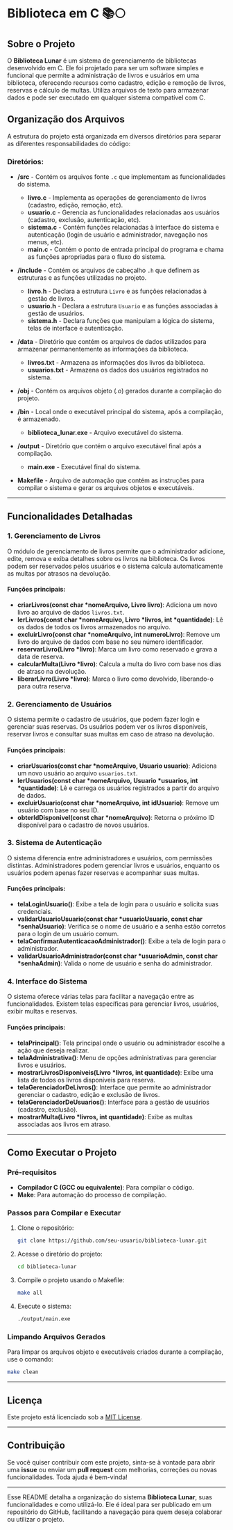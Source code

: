 # Biblioteca em C 📚🌕

## Sobre o Projeto
O **Biblioteca Lunar** é um sistema de gerenciamento de bibliotecas desenvolvido em C. Ele foi projetado para ser um software simples e funcional que permite a administração de livros e usuários em uma biblioteca, oferecendo recursos como cadastro, edição e remoção de livros, reservas e cálculo de multas. Utiliza arquivos de texto para armazenar dados e pode ser executado em qualquer sistema compatível com C.

## Organização dos Arquivos

A estrutura do projeto está organizada em diversos diretórios para separar as diferentes responsabilidades do código:

### Diretórios:

- **/src** - Contém os arquivos fonte `.c` que implementam as funcionalidades do sistema.
  - **livro.c** - Implementa as operações de gerenciamento de livros (cadastro, edição, remoção, etc).
  - **usuario.c** - Gerencia as funcionalidades relacionadas aos usuários (cadastro, exclusão, autenticação, etc).
  - **sistema.c** - Contém funções relacionadas à interface do sistema e autenticação (login de usuário e administrador, navegação nos menus, etc).
  - **main.c** - Contém o ponto de entrada principal do programa e chama as funções apropriadas para o fluxo do sistema.
  
- **/include** - Contém os arquivos de cabeçalho `.h` que definem as estruturas e as funções utilizadas no projeto.
  - **livro.h** - Declara a estrutura `Livro` e as funções relacionadas à gestão de livros.
  - **usuario.h** - Declara a estrutura `Usuario` e as funções associadas à gestão de usuários.
  - **sistema.h** - Declara funções que manipulam a lógica do sistema, telas de interface e autenticação.

- **/data** - Diretório que contém os arquivos de dados utilizados para armazenar permanentemente as informações da biblioteca.
  - **livros.txt** - Armazena as informações dos livros da biblioteca.
  - **usuarios.txt** - Armazena os dados dos usuários registrados no sistema.

- **/obj** - Contém os arquivos objeto (*.o*) gerados durante a compilação do projeto.

- **/bin** - Local onde o executável principal do sistema, após a compilação, é armazenado.
  - **biblioteca_lunar.exe** - Arquivo executável do sistema.

- **/output** - Diretório que contém o arquivo executável final após a compilação.
  - **main.exe** - Executável final do sistema.

- **Makefile** - Arquivo de automação que contém as instruções para compilar o sistema e gerar os arquivos objetos e executáveis.

---

## Funcionalidades Detalhadas

### 1. Gerenciamento de Livros

O módulo de gerenciamento de livros permite que o administrador adicione, edite, remova e exiba detalhes sobre os livros na biblioteca. Os livros podem ser reservados pelos usuários e o sistema calcula automaticamente as multas por atrasos na devolução.

#### Funções principais:
- **criarLivros(const char *nomeArquivo, Livro livro)**: Adiciona um novo livro ao arquivo de dados `livros.txt`.
- **lerLivros(const char *nomeArquivo, Livro *livros, int *quantidade)**: Lê os dados de todos os livros armazenados no arquivo.
- **excluirLivro(const char *nomeArquivo, int numeroLivro)**: Remove um livro do arquivo de dados com base no seu número identificador.
- **reservarLivro(Livro *livro)**: Marca um livro como reservado e grava a data de reserva.
- **calcularMulta(Livro *livro)**: Calcula a multa do livro com base nos dias de atraso na devolução.
- **liberarLivro(Livro *livro)**: Marca o livro como devolvido, liberando-o para outra reserva.

### 2. Gerenciamento de Usuários

O sistema permite o cadastro de usuários, que podem fazer login e gerenciar suas reservas. Os usuários podem ver os livros disponíveis, reservar livros e consultar suas multas em caso de atraso na devolução.

#### Funções principais:
- **criarUsuarios(const char *nomeArquivo, Usuario usuario)**: Adiciona um novo usuário ao arquivo `usuarios.txt`.
- **lerUsuarios(const char *nomeArquivo, Usuario *usuarios, int *quantidade)**: Lê e carrega os usuários registrados a partir do arquivo de dados.
- **excluirUsuario(const char *nomeArquivo, int idUsuario)**: Remove um usuário com base no seu ID.
- **obterIdDisponivel(const char *nomeArquivo)**: Retorna o próximo ID disponível para o cadastro de novos usuários.

### 3. Sistema de Autenticação

O sistema diferencia entre administradores e usuários, com permissões distintas. Administradores podem gerenciar livros e usuários, enquanto os usuários podem apenas fazer reservas e acompanhar suas multas.

#### Funções principais:
- **telaLoginUsuario()**: Exibe a tela de login para o usuário e solicita suas credenciais.
- **validarUsuarioUsuario(const char *usuarioUsuario, const char *senhaUsuario)**: Verifica se o nome de usuário e a senha estão corretos para o login de um usuário comum.
- **telaConfirmarAutenticacaoAdministrador()**: Exibe a tela de login para o administrador.
- **validarUsuarioAdministrador(const char *usuarioAdmin, const char *senhaAdmin)**: Valida o nome de usuário e senha do administrador.

### 4. Interface do Sistema

O sistema oferece várias telas para facilitar a navegação entre as funcionalidades. Existem telas específicas para gerenciar livros, usuários, exibir multas e reservas.

#### Funções principais:
- **telaPrincipal()**: Tela principal onde o usuário ou administrador escolhe a ação que deseja realizar.
- **telaAdministrativa()**: Menu de opções administrativas para gerenciar livros e usuários.
- **mostrarLivrosDisponiveis(Livro *livros, int quantidade)**: Exibe uma lista de todos os livros disponíveis para reserva.
- **telaGerenciadorDeLivros()**: Interface que permite ao administrador gerenciar o cadastro, edição e exclusão de livros.
- **telaGerenciadorDeUsuarios()**: Interface para a gestão de usuários (cadastro, exclusão).
- **mostrarMulta(Livro *livros, int quantidade)**: Exibe as multas associadas aos livros em atraso.

---

## Como Executar o Projeto

### Pré-requisitos

- **Compilador C (GCC ou equivalente)**: Para compilar o código.
- **Make**: Para automação do processo de compilação.

### Passos para Compilar e Executar

1. Clone o repositório:

    ```bash
    git clone https://github.com/seu-usuario/biblioteca-lunar.git
    ```

2. Acesse o diretório do projeto:

    ```bash
    cd biblioteca-lunar
    ```

3. Compile o projeto usando o Makefile:

    ```bash
    make all
    ```

4. Execute o sistema:

    ```bash
    ./output/main.exe
    ```

### Limpando Arquivos Gerados

Para limpar os arquivos objeto e executáveis criados durante a compilação, use o comando:

```bash
make clean
```

---

## Licença

Este projeto está licenciado sob a [MIT License](LICENSE).

---

## Contribuição

Se você quiser contribuir com este projeto, sinta-se à vontade para abrir uma **issue** ou enviar um **pull request** com melhorias, correções ou novas funcionalidades. Toda ajuda é bem-vinda!

---

Esse README detalha a organização do sistema **Biblioteca Lunar**, suas funcionalidades e como utilizá-lo. Ele é ideal para ser publicado em um repositório do GitHub, facilitando a navegação para quem deseja colaborar ou utilizar o projeto.
